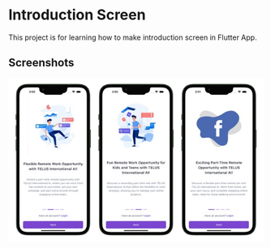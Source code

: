 # Introduction Screen
This project is for learning how to make introduction screen in Flutter App.

## Screenshots
<img src="screenshots/one.png"> 

